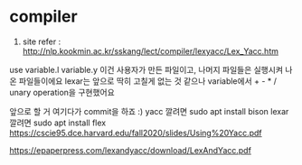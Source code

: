 # compiler
1. site refer : http://nlp.kookmin.ac.kr/sskang/lect/compiler/lexyacc/Lex_Yacc.htm


use variable.l variable.y 
이건 사용자가 만든 파일이고, 나머지 파일들은 실행시켜 나온 파일들이에요
lexar는 앞으로 딱히 고칠게 없는 것 같으나 variable에서 + - * / unary operation을 구현했어요

앞으로 할 거 여기다가 commit을 하죠 :)
yacc 깔려면 sudo apt install bison
lexar 깔려면 sudo apt install flex
https://cscie95.dce.harvard.edu/fall2020/slides/Using%20Yacc.pdf

https://epaperpress.com/lexandyacc/download/LexAndYacc.pdf
